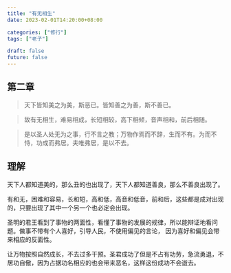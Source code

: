 ```yaml
---
title: "有无相生"
date: 2023-02-01T14:20:00+08:00

categories: ["修行"]
tags: ["老子"]

draft: false
future: false
---
```


## 第二章

> 天下皆知美之为美，斯恶已。皆知善之为善，斯不善已。

> 故有无相生，难易相成，长短相较，高下相倾，音声相和，前后相随。

> 是以圣人处无为之事，行不言之教；万物作焉而不辞，生而不有。为而不恃，功成而弗居。夫唯弗居，是以不去。

## 理解

天下人都知道美的，那么丑的也出现了，天下人都知道善良，那么不善良出现了。

有和无，困难和容易，长和短，高和低，高音和低音，前和后，这些都是成对出现的，只要出现了其中一个另一个也必定会出现。

圣明的君王看到了事物的两面性，看懂了事物的发展的规律，所以能辩证地看问题。做事不带有个人喜好，引导人民，不使用偏见的言论， 因为喜好和偏见会带来相应的反面性。

让万物按照自然成长，不去过多干预。圣君成功了但是不占有功劳，急流勇退，不居功自傲，因为占据功名相应的也会带来恶名，这样这份成功不会逝去。
